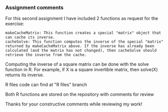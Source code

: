 ### Assignment comments

For this second assignment I have included 2 functions as request for the exercise:

    makeCacheMatrix: This function creates a special "matrix" object that can cache its inverse.
    cacheSolve: This function computes the inverse of the special "matrix" returned by makeCacheMatrix above. If the inverse has already been calculated (and the matrix has not changed), then cacheSolve should retrieve the inverse from the cache.

Computing the inverse of a square matrix can be done with the solve function in R. For example, if X is a square invertible matrix, then solve(X) returns its inverse.

R files code can find at "R files" branch

Both R functions are stored on the repository with comments for review

Thanks for your constructive comments while reviewing my work!
